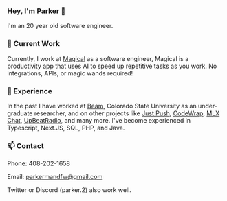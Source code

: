 ### Hey, I'm Parker 👋
I'm an 20 year old software engineer.

### 🔭 Current Work
Currently, I work at [Magical](https://getmagical.com) as a software engineer, Magical is a productivity app that uses AI to speed up repetitive tasks as you work. No integrations, APIs, or magic wands required!

### 👔 Experience
In the past I have worked at [Beam](https://beamapp.ai), Colorado State University as an under-graduate researcher, and on other projects like [Just Push](https://justpush.dev), [CodeWrap](https://codewrap.dev), [MLX Chat](https://github.com/mlx-chat/mlx-chat-app), [UpBeatRadio](https://upbeatradio.net), and many more. I've become experienced in Typescript, Next.JS, SQL, PHP, and Java.

### 📫 Contact
Phone: 408-202-1658

Email: parkermandfw@gmail.com

Twitter or Discord (parker.2) also work well.
